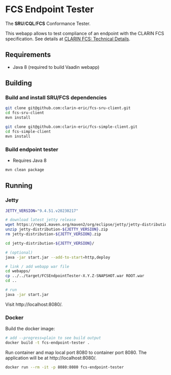 # FCS Endpoint Tester

The **SRU**/**CQL**/**FCS** Conformance Tester.

This webapp allows to test compliance of an endpoint with the CLARIN FCS specification. See details at [CLARIN FCS: Technical Details](https://www.clarin.eu/content/federated-content-search-clarin-fcs-technical-details).

## Requirements

- Java 8 (required to build Vaadin webapp)

## Building

### Build and install SRU/FCS dependencies

```bash
git clone git@github.com:clarin-eric/fcs-sru-client.git
cd fcs-sru-client
mvn install
```
```bash
git clone git@github.com:clarin-eric/fcs-simple-client.git
cd fcs-simple-client
mvn install
```

### Build endpoint tester

* Requires Java 8

```bash
mvn clean package
```

## Running

### Jetty

```bash
JETTY_VERSION="9.4.51.v20230217"

# download latest jetty release
wget https://repo1.maven.org/maven2/org/eclipse/jetty/jetty-distribution/${JETTY_VERSION}/jetty-distribution-${JETTY_VERSION}.zip
unzip jetty-distribution-${JETTY_VERSION}.zip
rm jetty-distribution-${JETTY_VERSION}.zip

cd jetty-distribution-${JETTY_VERSION}/

# (optional)
java -jar start.jar --add-to-start=http,deploy

# link / add webapp war file
cd webapps/
cp ../../target/FCSEndpointTester-X.Y.Z-SNAPSHOT.war ROOT.war
cd ..

# run
java -jar start.jar
```

Visit http://localhost:8080/.

### Docker

Build the docker image:

```bash
# add --progress=plain to see build output
docker build -t fcs-endpoint-tester .
```

Run container and map local port 8080 to container port 8080. The application will be at http://localhost:8080/.

```bash
docker run --rm -it -p 8080:8080 fcs-endpoint-tester
```
